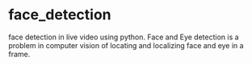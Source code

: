 # face_detection
face detection in live video using python.
Face and Eye detection is a problem in computer vision of locating and localizing  face and eye in a frame.

